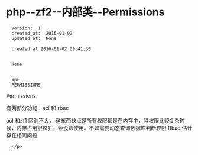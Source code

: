 
  # php--zf2--内部类--Permissions

      version:  1
      created_at:  2016-01-02
      updated_at:  None

      created at 2016-01-02 09:41:30 


      None


      <p>
      PERMISSIONS

Permissions


 
有两部分功能：acl 和 rbac  
   
 acl 和zf1 区别不大， 这东西缺点是所有权限都是在内存中，当权限比较复杂时候，内存占用很疯狂，会没法使用。不如需要动态查询数据库判断权限 
 Rbac  估计存在相同问题


      </p>

  